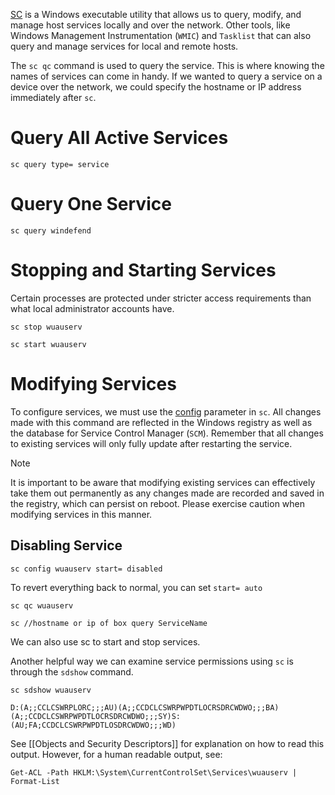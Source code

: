 [SC](https://docs.microsoft.com/en-us/previous-versions/windows/it-pro/windows-server-2012-r2-and-2012/cc754599(v=ws.11)) is a Windows executable utility that allows us to query, modify, and manage host services locally and over the network. Other tools, like Windows Management Instrumentation (`WMIC`) and `Tasklist` that can also query and manage services for local and remote hosts.

The `sc qc` command is used to query the service. This is where knowing the names of services can come in handy. If we wanted to query a service on a device over the network, we could specify the hostname or IP address immediately after `sc`.

# Query All Active Services

```cmd-session
sc query type= service
```

# Query One Service 

```cmd-session
sc query windefend    
```

# Stopping and Starting Services

Certain processes are protected under stricter access requirements than what local administrator accounts have.

```cmd-session
sc stop wuauserv
```

```cmd-session
sc start wuauserv
```

# Modifying Services

To configure services, we must use the [config](https://learn.microsoft.com/en-us/windows-server/administration/windows-commands/sc-config) parameter in `sc`. All changes made with this command are reflected in the Windows registry as well as the database for Service Control Manager (`SCM`). Remember that all changes to existing services will only fully update after restarting the service.

> [!NOTE]
> It is important to be aware that modifying existing services can effectively take them out permanently as any changes made are recorded and saved in the registry, which can persist on reboot. Please exercise caution when modifying services in this manner.

## Disabling Service 

```cmd-session
sc config wuauserv start= disabled
```

To revert everything back to normal, you can set `start= auto`



```cmd-session
sc qc wuauserv
```

```cmd-session
sc //hostname or ip of box query ServiceName
```

We can also use sc to start and stop services.


Another helpful way we can examine service permissions using `sc` is through the `sdshow` command.

```cmd-session
sc sdshow wuauserv

D:(A;;CCLCSWRPLORC;;;AU)(A;;CCDCLCSWRPWPDTLOCRSDRCWDWO;;;BA)(A;;CCDCLCSWRPWPDTLOCRSDRCWDWO;;;SY)S:(AU;FA;CCDCLCSWRPWPDTLOSDRCWDWO;;;WD)
```
See [[Objects and Security Descriptors]] for explanation on how to read this output. However, for a human readable output, see:

```powershell-session
Get-ACL -Path HKLM:\System\CurrentControlSet\Services\wuauserv | Format-List
```